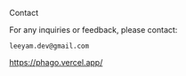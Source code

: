 
Contact

For any inquiries or feedback, please contact:

    leeyam.dev@gmail.com

https://phago.vercel.app/
